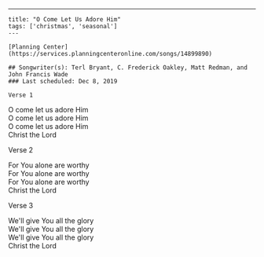 ---
    title: "O Come Let Us Adore Him"
    tags: ['christmas', 'seasonal']
    ---

    [Planning Center](https://services.planningcenteronline.com/songs/14899890)

    ## Songwriter(s): Terl Bryant, C. Frederick Oakley, Matt Redman, and John Francis Wade
    ### Last scheduled: Dec 8, 2019          

    Verse 1  
  
O come let us adore Him  
O come let us adore Him  
O come let us adore Him  
Christ the Lord  
  
Verse 2  
  
For You alone are worthy  
For You alone are worthy  
For You alone are worthy  
Christ the Lord  
  
Verse 3  
  
We'll give You all the glory  
We'll give You all the glory  
We'll give You all the glory  
Christ the Lord
    